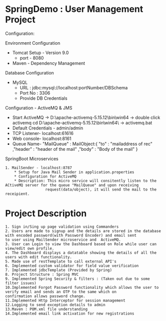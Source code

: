 # SpringDemo : User Management Project

Configuration:

Environment Configuration
  * Tomcat Setup - Version 9.0
    - port - 8080
  * Maven - Dependency Management

Database Configuration
  * MySQL
    - URL : jdbc:mysql://localhost:portNumber/DBSchema
    - Port No : 3306
    - Provide DB Credentials
  
Configuration - ActiveMQ & JMS
  * Start ActiveMQ -> D:\apache-activemq-5.15.12\bin\win64 -> double click activemq
  cd D:\apache-activemq-5.15.12\bin\win64\ -> activemq.bat
  * Default Credentials - admin/admin
  * TCP Listener- localhost:61616
  * Web console- localhost:8161
  * Queue Name- "MailQueue" : MailObject:{
                                           "to" : "mailaddress of rec"
                                           ,"header" : "header of the mail"
                                           ,"body" : "Body of the mail"
                                         }
 
SpringBoot Microservices
 
    1. MailSender - localhost:8787
        * Setup for Java Mail Sender in application.properties
        * Configuration for ActiveMQ
        * Description: This micro service will consitently listen to the ACtiveMQ server for the queue "MailQueue" and upon receiving
                      request(data/object), it will send the mail to the receipient.
  
  # Project Description
  
    1. Sign in/Sing up page validation using Commanders
    2. Users are made to signup and the details are stored in the database with encoded password(with Password Encoder) and email sent          to user using MailSender microservice and  ActiveMQ.
    3. User can Login to view the Dashboard based on Role while user can view/edit own profile. 
    4. The Dashboard displays a datatable showing the details of all the users with edit functionality. 
    5. Made use of restTemplate to call external API's
    6. Implemented custom validator for field value verification
    7. Implemented jdbcTemplate (Provided by Spring)
    8. Project Structure : Spring MVC
    9. Implemented Spring Security & filters : (Taken out due to some filter issues)
    10.Implemented Forgot Password functionality which allows the user to verify email and sends an OTP to the same which on                    confirmation allows password change.
    11.Implemented Http Interceptor for session management
    12.Logging to send exception details to admin
    13.Maven : POM.xml file understanding
    14.Implemented email link activation for new registrations
    

 
